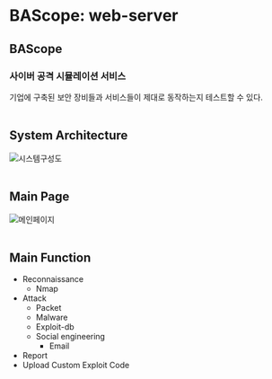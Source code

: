 # BAScope: web-server

## BAScope

### 사이버 공격 시뮬레이션 서비스<br>
기업에 구축된 보안 장비들과 서비스들이 제대로 동작하는지 테스트할 수 있다.<br><br>

## System Architecture
![시스템구성도](https://user-images.githubusercontent.com/52529595/139362818-421353d2-1bf8-4df5-b07d-55b64a1863ae.PNG)
<br>
<br>

## Main Page
![메인페이지](https://user-images.githubusercontent.com/52529595/139363828-2e86817a-8d19-438b-a8ee-b6aad494fedf.PNG)
<br><br>

## Main Function
- Reconnaissance
    - Nmap
- Attack
    - Packet
    - Malware
    - Exploit-db
    - Social engineering
        - Email
- Report
- Upload Custom Exploit Code
<br><br>
